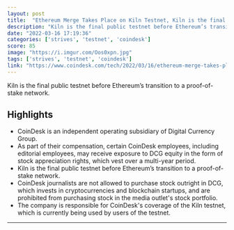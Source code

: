 ```yaml
---
layout: post
title:  "Ethereum Merge Takes Place on Kiln Testnet, Kiln is the final public testnet before Ethereum’s transition to a proof-of-stake network."
description: "Kiln is the final public testnet before Ethereum’s transition to a proof-of-stake network."
date: "2022-03-16 17:19:36"
categories: ['strives', 'testnet', 'coindesk']
score: 85
image: "https://i.imgur.com/Oos0xpn.jpg"
tags: ['strives', 'testnet', 'coindesk']
link: "https://www.coindesk.com/tech/2022/03/16/ethereum-merge-takes-place-on-kiln-testnet/?utm_medium=referral&amp;utm_source=rss&amp;utm_campaign=headlines"
---
```


Kiln is the final public testnet before Ethereum’s transition to a proof-of-stake network.

## Highlights

- CoinDesk is an independent operating subsidiary of Digital Currency Group.
- As part of their compensation, certain CoinDesk employees, including editorial employees, may receive exposure to DCG equity in the form of stock appreciation rights, which vest over a multi-year period.
- Kiln is the final public testnet before Ethereum’s transition to a proof-of-stake network.
- CoinDesk journalists are not allowed to purchase stock outright in DCG, which invests in cryptocurrencies and blockchain startups, and are prohibited from purchasing stock in the media outlet's stock portfolio.
- The company is responsible for CoinDesk's coverage of the Kiln testnet, which is currently being used by users of the testnet.

---
